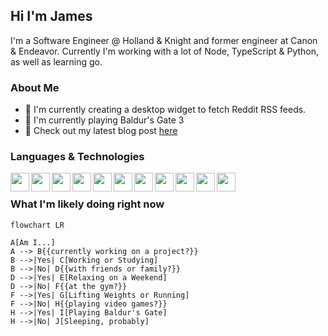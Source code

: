 ## Hi I'm James 
I'm a Software Engineer @ Holland & Knight and former engineer at Canon & Endeavor. Currently I'm working with a lot of Node, TypeScript & Python, as well as learning go.

### About Me
- 🌱 I'm currently creating a desktop widget to fetch Reddit RSS feeds.
- 🎲 I'm currently playing Baldur's Gate 3
- 💬 Check out my latest blog post [here](https://jfcastro.dev)

### Languages & Technologies
<img width="30px" align="left" src='https://cdn.jsdelivr.net/gh/devicons/devicon/icons/python/python-original.svg'>
<img width="30px" align="left" src='https://cdn.jsdelivr.net/gh/devicons/devicon/icons/typescript/typescript-original.svg'>
<img width="30px" align="left" src='https://cdn.jsdelivr.net/gh/devicons/devicon/icons/javascript/javascript-original.svg'>
<img width="30px" align="left" src='https://cdn.jsdelivr.net/gh/devicons/devicon/icons/go/go-original.svg'>
<img width="30px" align="left" src='https://cdn.jsdelivr.net/gh/devicons/devicon/icons/java/java-original.svg'>
<img width="30px" align="left" src='https://cdn.jsdelivr.net/gh/devicons/devicon/icons/nodejs/nodejs-original.svg'>
<img width="30px" align="left" src='https://cdn.jsdelivr.net/gh/devicons/devicon/icons/react/react-original.svg'>
<img width="30px" align="left" src='https://cdn.jsdelivr.net/gh/devicons/devicon/icons/postgresql/postgresql-original.svg'>
<img width="30px" align="left" src='https://cdn.jsdelivr.net/gh/devicons/devicon/icons/redis/redis-original.svg'>
<img width="30px" align="left" src='https://cdn.jsdelivr.net/gh/devicons/devicon/icons/kubernetes/kubernetes-plain.svg'>
<img width="30px" align="left" src='https://cdn.jsdelivr.net/gh/devicons/devicon/icons/docker/docker-original.svg'>
<br>


### What I'm likely doing right now

```mermaid
flowchart LR

A[Am I...]
A --> B{{currently working on a project?}}
B -->|Yes| C[Working or Studying]
B -->|No| D{{with friends or family?}}
D -->|Yes| E[Relaxing on a Weekend]
D -->|No| F{{at the gym?}}
F -->|Yes| G[Lifting Weights or Running]
F -->|No| H{{playing video games?}}
H -->|Yes| I[Playing Baldur's Gate]
H -->|No| J[Sleeping, probably]
```
<!--
**jamescastro98/jamescastro98** is a ✨ _special_ ✨ repository because its `README.md` (this file) appears on your GitHub profile.

Here are some ideas to get you started:

- 🔭 I’m currently working on ...
- 🌱 I’m currently learning ...
- 👯 I’m looking to collaborate on ...
- 🤔 I’m looking for help with ...
- 💬 Ask me about ...
- 📫 How to reach me: ...
- 😄 Pronouns: ...
- ⚡ Fun fact: ...
-->
